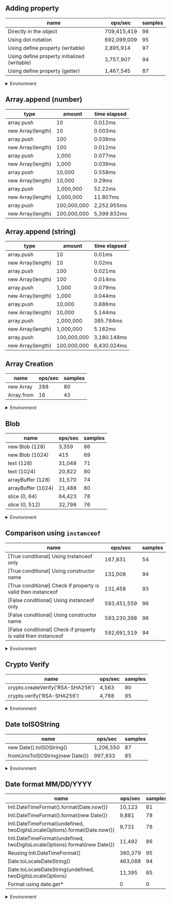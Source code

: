## Adding property

|name|ops/sec|samples|
|-|-|-|
|Directly in the object|709,415,419|98|
|Using dot notation|692,099,009|95|
|Using define property (writable)|2,895,914|97|
|Using define property initialized (writable)|3,757,907|94|
|Using define property (getter)|1,467,545|87|


<details>
<summary>Environment</summary>

* __Machine:__ linux x64 | 2 vCPUs | 6.8GB Mem
* __Run:__ Sat Oct 14 2023 01:29:23 GMT+0000 (Coordinated Universal Time)
</details>

<!--
{"environment":{"platform":"linux","arch":"x64","cpus":2,"totalMemory":6.759757995605469},"benchmarks":[{"name":"Directly in the object","hz":709415418.5290136,"cycles":6,"stats":{"deviation":1.4221881236257237e-11,"mean":1.4096113135989052e-9,"moe":2.8157888257484193e-12,"rme":0.1997564008307635,"sem":1.436626951912459e-12,"variance":2.0226190589820568e-22}},{"name":"Using dot notation","hz":692099008.5991714,"cycles":8,"stats":{"deviation":1.750311486220987e-10,"mean":1.444879977539672e-9,"moe":3.519732120766702e-11,"rme":2.436003111317293,"sem":1.7957816942687255e-11,"variance":3.0635902987971205e-20}},{"name":"Using define property (writable)","hz":2895913.7449732716,"cycles":6,"stats":{"deviation":1.2487502046104143e-9,"mean":3.4531415230712603e-7,"moe":2.4851109136635725e-10,"rme":0.07196666852661425,"sem":1.2679137314610064e-10,"variance":1.5593770735145517e-18}},{"name":"Using define property initialized (writable)","hz":3757907.362115976,"cycles":5,"stats":{"deviation":3.5149234504359357e-9,"mean":2.6610554855107634e-7,"moe":7.105718782475665e-10,"rme":0.2670263292579107,"sem":3.625366725752891e-10,"variance":1.2354686862424464e-17}},{"name":"Using define property (getter)","hz":1467544.8155282142,"cycles":4,"stats":{"deviation":5.327223640637791e-8,"mean":6.814101957357053e-7,"moe":1.1194311152383536e-8,"rme":1.6428153295090127,"sem":5.711383241012008e-9,"variance":2.8379311717370162e-15}}]}-->

## Array.append (number)

|type|amount|time elapsed|
|-|-|-|
array.push|10|0.012ms
new Array(length)|10|0.003ms
array.push|100|0.039ms
new Array(length)|100|0.012ms
array.push|1,000|0.077ms
new Array(length)|1,000|0.039ms
array.push|10,000|0.558ms
new Array(length)|10,000|0.29ms
array.push|1,000,000|52.22ms
new Array(length)|1,000,000|11.807ms
array.push|100,000,000|2,252.955ms
new Array(length)|100,000,000|5,399.832ms
## Array.append (string)

|type|amount|time elapsed|
|-|-|-|
array.push|10|0.01ms
new Array(length)|10|0.02ms
array.push|100|0.021ms
new Array(length)|100|0.014ms
array.push|1,000|0.079ms
new Array(length)|1,000|0.044ms
array.push|10,000|0.886ms
new Array(length)|10,000|5.144ms
array.push|1,000,000|385.784ms
new Array(length)|1,000,000|5.162ms
array.push|100,000,000|3,180.148ms
new Array(length)|100,000,000|6,430.024ms

## Array Creation

|name|ops/sec|samples|
|-|-|-|
|new Array|288|80|
|Array.from|16|43|


<details>
<summary>Environment</summary>

* __Machine:__ linux x64 | 2 vCPUs | 6.8GB Mem
* __Run:__ Sat Oct 14 2023 01:32:21 GMT+0000 (Coordinated Universal Time)
</details>

<!--
{"environment":{"platform":"linux","arch":"x64","cpus":2,"totalMemory":6.7597503662109375},"benchmarks":[{"name":"new Array","hz":287.7648088889986,"cycles":2,"stats":{"deviation":0.00026303337701460847,"mean":0.0034750600806985285,"moe":0.00005763973011288753,"rme":1.6586685920348536,"sem":0.00002940802556779976,"variance":6.918655742370916e-8}},{"name":"Array.from","hz":15.711484729771406,"cycles":1,"stats":{"deviation":0.0015009537387548648,"mean":0.06364770848837209,"moe":0.00044863086661916954,"rme":0.7048657010191195,"sem":0.00022889329929549467,"variance":0.000002252862125882207}}]}-->

## Blob

|name|ops/sec|samples|
|-|-|-|
|new Blob (128)|3,359|86|
|new Blob (1024)|415|69|
|text (128)|31,048|71|
|text (1024)|20,822|80|
|arrayBuffer (128)|31,570|74|
|arrayBuffer (1024)|21,488|80|
|slice (0, 64)|64,423|78|
|slice (0, 512)|32,798|76|


<details>
<summary>Environment</summary>

* __Machine:__ linux x64 | 2 vCPUs | 6.8GB Mem
* __Run:__ Sat Oct 14 2023 01:34:22 GMT+0000 (Coordinated Universal Time)
</details>

<!--
{"environment":{"platform":"linux","arch":"x64","cpus":2,"totalMemory":6.759754180908203},"benchmarks":[{"name":"new Blob (128)","hz":3359.1387767940055,"cycles":4,"stats":{"deviation":0.000028179213278262868,"mean":0.00029769535182896185,"moe":0.0000059557397203930306,"rme":2.0006156239264516,"sem":0.0000030386427144862403,"variance":7.940680609818263e-10}},{"name":"new Blob (1024)","hz":415.44656707662824,"cycles":2,"stats":{"deviation":0.00032193383841593726,"mean":0.0024070484130767943,"moe":0.00007596230835876241,"rme":3.1558280234864107,"sem":0.00003875627977487878,"variance":1.036413963172188e-7}},{"name":"text (128)","hz":31048.12601222486,"cycles":4,"stats":{"deviation":0.0000032193531920589756,"mean":0.000032208063044006614,"moe":7.488511866383515e-7,"rme":2.3250426007151654,"sem":3.8206693195834257e-7,"variance":1.0364234975220314e-11}},{"name":"text (1024)","hz":20822.160921623545,"cycles":4,"stats":{"deviation":0.000003205925928274617,"mean":0.00004802575504838756,"moe":7.025294940322135e-7,"rme":1.4628182176925515,"sem":3.5843341532255794e-7,"variance":1.0277961057583464e-11}},{"name":"arrayBuffer (128)","hz":31569.691912746617,"cycles":6,"stats":{"deviation":0.00000182384368443913,"mean":0.000031675950552949135,"moe":4.1555434263759755e-7,"rme":1.31189225700729,"sem":2.120175217538763e-7,"variance":3.3264057852685003e-12}},{"name":"arrayBuffer (1024)","hz":21488.227428472816,"cycles":4,"stats":{"deviation":0.000002530940811966886,"mean":0.00004653710983507916,"moe":5.546168588534741e-7,"rme":1.1917733198708658,"sem":2.829677851293235e-7,"variance":6.405661393679602e-12}},{"name":"slice (0, 64)","hz":64423.150975645396,"cycles":3,"stats":{"deviation":0.000003597586208928092,"mean":0.000015522370217160617,"moe":7.983989915740215e-7,"rme":5.143537877297622,"sem":4.0734642427245996e-7,"variance":1.2942626530669602e-11}},{"name":"slice (0, 512)","hz":32798.243685815636,"cycles":3,"stats":{"deviation":0.000012788179022239597,"mean":0.000030489437470472644,"moe":0.0000028751332857501156,"rme":9.429932213523209,"sem":0.00000146690473762761,"variance":1.6353752270484891e-10}}]}-->

## Comparison using `instanceof`

|name|ops/sec|samples|
|-|-|-|
|[True conditional] Using instanceof only|167,831|54|
|[True conditional] Using constructor name|131,008|94|
|[True conditional] Check if property is valid then instanceof |131,458|93|
|[False conditional] Using instanceof only|593,451,559|96|
|[False conditional] Using constructor name|593,230,398|96|
|[False conditional] Check if property is valid then instanceof |592,691,519|94|


<details>
<summary>Environment</summary>

* __Machine:__ linux x64 | 2 vCPUs | 6.8GB Mem
* __Run:__ Sat Oct 14 2023 01:38:42 GMT+0000 (Coordinated Universal Time)
</details>

<!--
{"environment":{"platform":"linux","arch":"x64","cpus":2,"totalMemory":6.759757995605469},"benchmarks":[{"name":"[True conditional] Using instanceof only","hz":167830.80529707723,"cycles":4,"stats":{"deviation":0.0000012470919961925688,"mean":0.000005958381706087273,"moe":3.326271413245646e-7,"rme":5.582508099216639,"sem":1.6970772516559418e-7,"variance":1.5552384469675662e-12}},{"name":"[True conditional] Using constructor name","hz":131008.01417682931,"cycles":3,"stats":{"deviation":2.9404654968468367e-7,"mean":0.000007633120815420044,"moe":5.944402831183942e-8,"rme":0.7787644103805302,"sem":3.032858587338746e-8,"variance":8.646337338146716e-14}},{"name":"[True conditional] Check if property is valid then instanceof ","hz":131458.16221343543,"cycles":3,"stats":{"deviation":2.663708184777077e-7,"mean":0.000007606982960680678,"moe":5.413787964284914e-8,"rme":0.7116866163981107,"sem":2.7621367164718948e-8,"variance":7.095341293648391e-14}},{"name":"[False conditional] Using instanceof only","hz":593451558.5971967,"cycles":6,"stats":{"deviation":9.878723866000566e-12,"mean":1.6850575005040078e-9,"moe":1.9761563438270547e-12,"rme":0.11727530622759033,"sem":1.0082430325648239e-12,"variance":9.758918522068915e-23}},{"name":"[False conditional] Using constructor name","hz":593230397.7710047,"cycles":6,"stats":{"deviation":1.298952493511404e-11,"mean":1.6856857028186445e-9,"moe":2.598446160862034e-12,"rme":0.15414772495947243,"sem":1.3257378371745072e-12,"variance":1.6872775803994944e-22}},{"name":"[False conditional] Check if property is valid then instanceof ","hz":592691519.0691139,"cycles":5,"stats":{"deviation":2.118001361560294e-11,"mean":1.6872183384209851e-9,"moe":4.2817211436799454e-12,"rme":0.253773980887801,"sem":2.1845516039183393e-12,"variance":4.4859297675712595e-22}}]}-->

## Crypto Verify

|name|ops/sec|samples|
|-|-|-|
|crypto.createVerify('RSA-SHA256')|4,563|90|
|crypto.verify('RSA-SHA256')|4,768|95|


<details>
<summary>Environment</summary>

* __Machine:__ linux x64 | 2 vCPUs | 6.8GB Mem
* __Run:__ Sat Oct 14 2023 01:40:23 GMT+0000 (Coordinated Universal Time)
</details>

<!--
{"environment":{"platform":"linux","arch":"x64","cpus":2,"totalMemory":6.759754180908203},"benchmarks":[{"name":"crypto.createVerify('RSA-SHA256')","hz":4563.414230702299,"cycles":2,"stats":{"deviation":0.000026022399130805235,"mean":0.00021913417223272809,"moe":0.000005376283360441589,"rme":2.4534207995327124,"sem":0.000002743001714511015,"variance":6.771652565229331e-10}},{"name":"crypto.verify('RSA-SHA256')","hz":4767.852628315437,"cycles":3,"stats":{"deviation":0.0000029266642532783046,"mean":0.00020973802631003654,"moe":5.885280568662606e-7,"rme":0.28060150427671776,"sem":3.002694167685003e-7,"variance":8.565363651417057e-12}}]}-->

## Date toISOString

|name|ops/sec|samples|
|-|-|-|
|new Date().toISOString()|1,206,550|87|
|fromUnixToISOString(new Date())|997,933|85|


<details>
<summary>Environment</summary>

* __Machine:__ linux x64 | 2 vCPUs | 6.8GB Mem
* __Run:__ Sat Oct 14 2023 01:42:11 GMT+0000 (Coordinated Universal Time)
</details>

<!--
{"environment":{"platform":"linux","arch":"x64","cpus":2,"totalMemory":6.759754180908203},"benchmarks":[{"name":"new Date().toISOString()","hz":1206549.7543266083,"cycles":6,"stats":{"deviation":5.344942599125016e-8,"mean":8.288095840341979e-7,"moe":1.1231544718680446e-8,"rme":1.3551417521032207,"sem":5.730379958510431e-9,"variance":2.8568411387941278e-15}},{"name":"fromUnixToISOString(new Date())","hz":997932.5914203875,"cycles":6,"stats":{"deviation":5.9408369719685395e-8,"mean":0.0000010020716916126268,"moe":1.2629735144720317e-8,"rme":1.2603624321923887,"sem":6.443742420775672e-9,"variance":3.529354392750832e-15}}]}-->

## Date format MM/DD/YYYY

|name|ops/sec|samples|
|-|-|-|
|Intl.DateTimeFormat().format(Date.now())|10,123|81|
|Intl.DateTimeFormat().format(new Date())|9,881|78|
|Intl.DateTimeFormat(undefined, twoDigitsLocaleOptions).format(Date.now())|9,731|78|
|Intl.DateTimeFormat(undefined, twoDigitsLocaleOptions).format(new Date())|11,492|86|
|Reusing Intl.DateTimeFormat()|380,379|95|
|Date.toLocaleDateString()|463,088|94|
|Date.toLocaleDateString(undefined, twoDigitsLocaleOptions)|11,395|85|
|Format using date.get*|0|0|


<details>
<summary>Environment</summary>

* __Machine:__ linux x64 | 2 vCPUs | 6.8GB Mem
* __Run:__ Sat Oct 14 2023 01:44:27 GMT+0000 (Coordinated Universal Time)
</details>

<!--
{"environment":{"platform":"linux","arch":"x64","cpus":2,"totalMemory":6.759757995605469},"benchmarks":[{"name":"Intl.DateTimeFormat().format(Date.now())","hz":10123.04153055097,"cycles":3,"stats":{"deviation":0.000011735420526098644,"mean":0.00009878453990157369,"moe":0.0000025557138034614828,"rme":2.587159697264297,"sem":0.0000013039356140109605,"variance":1.3772009492437737e-10}},{"name":"Intl.DateTimeFormat().format(new Date())","hz":9880.759695491915,"cycles":4,"stats":{"deviation":0.000010089470023916462,"mean":0.00010120679288013135,"moe":0.0000022391187381751028,"rme":2.212419418158127,"sem":0.0000011424075194770933,"variance":1.0179740536350884e-10}},{"name":"Intl.DateTimeFormat(undefined, twoDigitsLocaleOptions).format(Date.now())","hz":9730.83213884513,"cycles":3,"stats":{"deviation":0.00014445560010920247,"mean":0.00010276613405014318,"moe":0.000032058496657616194,"rme":31.19558495989908,"sem":0.00001635637584572255,"variance":2.0867420402909815e-8}},{"name":"Intl.DateTimeFormat(undefined, twoDigitsLocaleOptions).format(new Date())","hz":11491.88132215141,"cycles":5,"stats":{"deviation":0.000010769504184022306,"mean":0.0000870179539769898,"moe":0.0000022761587842907503,"rme":2.615734661944173,"sem":0.0000011613055021891584,"variance":1.1598222036967394e-10}},{"name":"Reusing Intl.DateTimeFormat()","hz":380378.8167243656,"cycles":5,"stats":{"deviation":0.0000039893910704221,"mean":0.0000026289581754617826,"moe":8.022336597459594e-7,"rme":30.515269023062537,"sem":4.093028876254895e-7,"variance":1.591524111276359e-11}},{"name":"Date.toLocaleDateString()","hz":463087.66594120034,"cycles":3,"stats":{"deviation":9.538848826508791e-8,"mean":0.0000021594183424590993,"moe":1.9283599835243374e-8,"rme":0.8929997238646971,"sem":9.838571344511926e-9,"variance":9.098963693498815e-15}},{"name":"Date.toLocaleDateString(undefined, twoDigitsLocaleOptions)","hz":11394.997872793681,"cycles":4,"stats":{"deviation":0.0000343193889961965,"mean":0.00008775780488626214,"moe":0.00000729602235166143,"rme":8.313815917703714,"sem":0.0000037224603835007294,"variance":1.1778204610722537e-9}},{"name":"Format using date.get*","hz":0,"cycles":0,"stats":{"deviation":0,"mean":0,"moe":0,"rme":0,"sem":0,"variance":0}}]}-->
